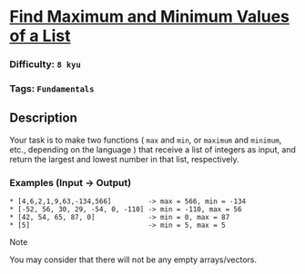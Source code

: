 # [Find Maximum and Minimum Values of a List](https://www.codewars.com/kata/577a98a6ae28071780000989)

### Difficulty: `8 kyu`

### Tags: `Fundamentals`

## Description

Your task is to make two functions ( `max` and `min`, or `maximum` and `minimum`, etc., depending on the language ) that receive a list of integers as input, and return the largest and lowest number in that list, respectively.

### Examples (Input -> Output)

```
* [4,6,2,1,9,63,-134,566]         -> max = 566, min = -134
* [-52, 56, 30, 29, -54, 0, -110] -> min = -110, max = 56
* [42, 54, 65, 87, 0]             -> min = 0, max = 87
* [5]                             -> min = 5, max = 5
```

> [!NOTE]
> You may consider that there will not be any empty arrays/vectors.


